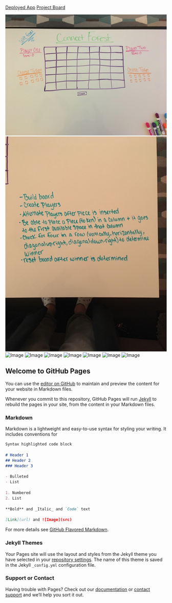 [Deployed App](https://trapagasarah.github.io/Connect-Four-Game/)
[Project Board](https://trello.com/b/05G4jwI1/connect-forest)

![Image](images/wireframe.jpg?raw=true)
![Image](images/initial-whiteboarding.jpg)
![Image]()
![Image]()
![Image]()
![Image]()
![Image]()
![Image]()
![Image]()




## Welcome to GitHub Pages

You can use the [editor on GitHub](https://github.com/trapagasarah/Connect-Four-Game/edit/master/README.md) to maintain and preview the content for your website in Markdown files.

Whenever you commit to this repository, GitHub Pages will run [Jekyll](https://jekyllrb.com/) to rebuild the pages in your site, from the content in your Markdown files.

### Markdown

Markdown is a lightweight and easy-to-use syntax for styling your writing. It includes conventions for

```markdown
Syntax highlighted code block

# Header 1
## Header 2
### Header 3

- Bulleted
- List

1. Numbered
2. List

**Bold** and _Italic_ and `Code` text

[Link](url) and ![Image](src)
```

For more details see [GitHub Flavored Markdown](https://guides.github.com/features/mastering-markdown/).

### Jekyll Themes

Your Pages site will use the layout and styles from the Jekyll theme you have selected in your [repository settings](https://github.com/trapagasarah/Connect-Four-Game/settings). The name of this theme is saved in the Jekyll `_config.yml` configuration file.

### Support or Contact

Having trouble with Pages? Check out our [documentation](https://help.github.com/categories/github-pages-basics/) or [contact support](https://github.com/contact) and we’ll help you sort it out.
